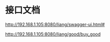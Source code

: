 # 接口文档
http://192.168.1.105:8080/liang/swagger-ui.html#

http://192.168.1.105:8080/liang/good/buy_good
